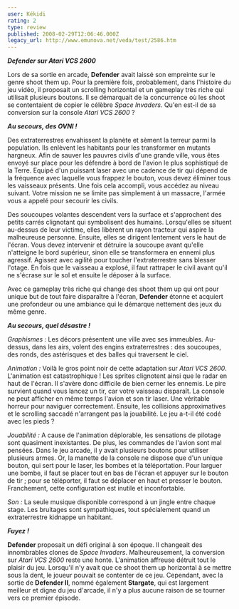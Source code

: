 ```yaml
---
user: Kékidi
rating: 2
type: review
published: 2008-02-29T12:06:46.000Z
legacy_url: http://www.emunova.net/veda/test/2586.htm
---
```

_**Defender sur Atari VCS 2600**_  

  

Lors de sa sortie en arcade, **Defender** avait laissé son empreinte sur le genre shoot them up. Pour la première fois, probablement, dans l'histoire du jeu vidéo, il proposait un scrolling horizontal et un gameplay très riche qui utilisait plusieurs boutons. Il se démarquait de la concurrence où les shoot se contentaient de copier le célèbre _Space Invaders_. Qu'en est-il de sa conversion sur la console _Atari VCS 2600_ ?  

  

_**Au secours, des OVNI !**_  

  

Des extraterrestres envahissent la planète et sèment la terreur parmi la population. Ils enlèvent les habitants pour les transformer en mutants hargneux. Afin de sauver les pauvres civils d'une grande ville, vous êtes envoyé sur place pour les défendre à bord de l'avion le plus sophistiqué de la Terre. Equipé d'un puissant laser avec une cadence de tir qui dépend de la fréquence avec laquelle vous frappez le bouton, vous devez éliminer tous les vaisseaux présents. Une fois cela accompli, vous accédez au niveau suivant. Votre mission ne se limite pas simplement à un massacre, l'armée vous a appelé pour secourir les civils.  

  

Des soucoupes volantes descendent vers la surface et s'approchent des petits carrés clignotant qui symbolisent des humains. Lorsqu'elles se situent au-dessus de leur victime, elles libèrent un rayon tracteur qui aspire la malheureuse personne. Ensuite, elles se dirigent lentement vers le haut de l'écran. Vous devez intervenir et détruire la soucoupe avant qu'elle n'atteigne le bord supérieur, sinon elle se transformera en ennemi plus agressif. Agissez avec agilité pour toucher l'extraterrestre sans blesser l'otage. En fois que le vaisseau a explosé, il faut rattraper le civil avant qu'il ne s'écrase sur le sol et ensuite le déposer à la surface.  

  

Avec ce gameplay très riche qui change des shoot them up qui ont pour unique but de tout faire disparaître à l'écran, **Defender** étonne et acquiert une profondeur ou une ambiance qui le démarque nettement des jeux du même genre.  

  

_**Au secours, quel désastre !**_  

  

_Graphismes :_ Les décors présentent une ville avec ses immeubles. Au-dessus, dans les airs, volent des engins extraterrestres : des soucoupes, des ronds, des astérisques et des balles qui traversent le ciel.  

  

_Animation :_ Voilà le gros point noir de cette adaptation sur _Atari VCS 2600_. L'animation est catastrophique ! Les sprites clignotent ainsi que le radar en haut de l'écran. Il s'avère donc difficile de bien cerner les ennemis. Le pire survient quand vous lancez un tir, car votre vaisseau disparaît. La console ne peut afficher en même temps l'avion et son tir laser. Une véritable horreur pour naviguer correctement. Ensuite, les collisions approximatives et le scrolling saccadé n'arrangent pas la jouabilité. Le jeu a-t-il été codé avec les pieds ?  

  

_Jouabilité :_ A cause de l'animation déplorable, les sensations de pilotage sont quasiment inexistantes. De plus, les commandes de l'avion sont mal pensées. Dans le jeu arcade, il y avait plusieurs boutons pour utiliser plusieurs armes. Or, la manette de la console ne dispose que d'un unique bouton, qui sert pour le laser, les bombes et la téléportation. Pour larguer une bombe, il faut se placer tout en bas de l'écran et appuyer sur le bouton de tir ; pour se téléporter, il faut se déplacer en haut et presser le bouton. Franchement, cette configuration est inutile et inconfortable.  

  

_Son :_ La seule musique disponible correspond à un jingle entre chaque stage. Les bruitages sont sympathiques, tout spécialement quand un extraterrestre kidnappe un habitant.  

  

_**Fuyez !**_  

  

**Defender** proposait un défi original à son époque. Il changeait des innombrables clones de _Space Invaders_. Malheureusement, la conversion sur _Atari VCS 2600_ reste une honte. L'animation affreuse détruit tout le plaisir du jeu. Lorsqu'il n'y avait que ce shoot them up horizontal à se mettre sous la dent, le joueur pouvait se contenter de ce jeu. Cependant, avec la sortie de **Defender II**, nommé également **Stargate**, qui est largement meilleur et digne du jeu d'arcade, il n'y a plus aucune raison de se tourner vers ce premier épisode.